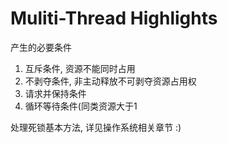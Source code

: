 # Muliti-Thread Highlights

产生的必要条件

1. 互斥条件, 资源不能同时占用
2. 不剥夺条件, 非主动释放不可剥夺资源占用权
3. 请求并保持条件
4. 循环等待条件(同类资源大于1

处理死锁基本方法, 详见操作系统相关章节 :)